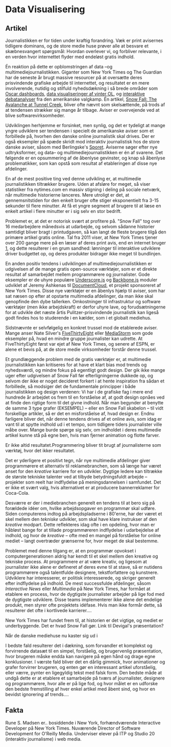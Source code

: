 Data Visualisering
==================

Artikel
-------

Journalistikken er for tiden under kraftig forandring. Væk er print avisernes tidligere dominans, og de store medie huse prøver alle at besvare et skæbnesvangert spørgsmål: Hvordan overlever vi, og forbliver relevante, i en verden hvor internettet flyder med endeløst gratis indhold.

Én reaktion på dette er opblomstringen af data –og multimediejournalistikken. Giganter som New York Times og The Guardian har de seneste år brugt massive resourcer på at oversætte deres prisvindende grafiske arbejde til internettet, og resultatet er en mere involverende, nutidig og stilfuld nyhedsdækning i så brede områder som [Oscar dashboards](http://nyti.ms/1gLt5VO), [data visualiseringer af vinter OL](http://nyti.ms/1gLt5VO), og [interaktive debatanalyser](http://nyti.ms/UhQVMP) fra den amerikanske valgkamp. Én artikel, [Snow Fall: The Avalanche at Tunnel Creek](http://nyti.ms/1jX0hNU), bliver ofte nævnt som skelsættende, på trods af at tendensen strækker sig mange år tilbage. Aviser er overvejende ved at blive softwarevirksomheder.

Udviklingen herhjemme er forsinket, men synlig, og det er tydeligt at mange yngre udviklere ser tendensen i specielt de amerikanske aviser som et forbillede på, hvorhen den danske online journalistik skal drives. Der er også eksempler på spæde skridt mod interaktiv journalistisk hos de store danske aviser, såsom med Berlingske's [Sporet](http://www.b.dk/sporet). Aviserne søger efter nye udtryksformer, og data– og multimediejournalistikken er én af svarene. Det følgende er en opsummering af de åbenlyse gevinster, og knap så åbenlyse problematikker, som kan opstå som resultat af etableringen af disse nye afdelinger.

En af de mest positive ting ved denne udvikling er, at multimedie journalistikken tiltrækker brugere. Uden at afsløre for meget, så viser statistiker fra nytimes.com en massiv stigning i deling på sociale netværk, når multimedie historierne lanceres. Mere utroligt er det, at gennemsnitstiden for den enkelt bruger ofte stiger eksponentielt fra 3-15 sekunder til flere minutter. At få et yngre segment af brugere til at læse en enkelt artikel i flere minutter er i sig selv en stor bedrift.

Problemet er, at det er notorisk svært at profitere på. "Snow Fall" tog over 16 medarbejdere månedsvis at udarbejde, og selvom sådanne historier samtidigt bliver bragt i printudgaven, så kan langt de fleste brugere tilgå den primære artikel gratis online. Tal fra 2011 viser, at New York Times tjener over 200 gange mere på en læser af deres print avis, end en internet bruger [1](http://www.businessinsider.com/new-york-times-print-versus-online-2011-5), og dette resulterer i en grum sandhed: lønninger til interaktive udviklere driver budgettet op, og deres produkter bidrager ikke meget til bundlinjen.

En anden positiv tendens i udviklingen af multimediejournalistikken er udgivelsen af de mange gratis open-source værktøjer, som er et direkte resultat af samarbejdet mellem programmørere og journalister. Gode eksempler er de uhyre populære [Underscore.js](underscorejs.org) og [Backbone.js](http://backbonejs.org/) moduler udviklet af Jeremy Ashkenas til [DocumentCloud](http://www.documentcloud.org), et projekt sponsoreret af New York Times. Disse nye værktøjer er en åbenlys hjælp til aviser, som har sat næsen op efter at opstarte multimedia afdelinger, da man ikke skal genopfinde den dybe tallerken. Omkostninger til infrastruktur og software værktøjer (men ikke arbejdskraft) er derfor uhyre lave, og forudsætningerne for at udvikle det næste årtis Pulitzer-prisvindende journalistik kan ligeså godt findes hos to studerende i en kælder, som i et globalt mediehus.

Sidstnævnte er selvfølgelig en konkret trussel mod de etablerede aviser. Mange anser Nate Silver's [FiveThirtyEight](http://fivethirtyeight.com) eller [MediaStorm](http://mediastorm.com/) som gode eksempler på, hvad en mindre gruppe journalister kan udrette. At FiveThirtyEight først var ejet af New York Times, og senere af ESPN, er alene et bevis på, at de store medie virksomheder forstår denne trussel.

Et grundlæggende problem med de gratis værktøjer er, at multimedie journalistikken kan kritiseres for at have et klart bias mod trends og nyhedsværdi, og mindre fokus på egentligt godt design. Der gik ikke mange uger efter udgivelsen af Snow Fall før efterligningerne dukkede op, og selvom der ikke er noget decideret forkert i at hente inspiration fra sådan et forbillede, så modsiger det de fundamentale principper i både journalistikken og design verdenen: Vi har i de grafiske fag i mere end hundrede år arbejdet os frem til en forståelse af, at godt design opnåes ved at finde den rigtige form til det givne indhold. Når man begynder at benytte de samme 3 type grafer (EKSEMPEL) – eller en Snow Fall skabelon – til vidt forskellige artikler, så er det en misforståelse af, hvad design er. Endnu farligere bliver det, når denne tendens drives af et online avis, som idag er vant til at spytte indhold ud i et tempo, som tidligere tiders journalister ville måbe over. Mange burde spørge sig selv, om indholdet i deres multimedie artikel kunne stå på egne ben, hvis man fjerner animation og flotte farver.

Er ikke altid resultatet.Programmering bliver tit brugt af journalisterne som værktøj, hvor det ikker resultatet.

Det er yderligere et positivt tegn, når nye multimedie afdelinger giver programmørere et alternativ til reklamebranchen, som så længe har været anset for den *kreative* karriere for en udvikler. Dygtige ledere kan tiltrække de største tekniske talenter ved at tilbyde betydningsfuldt arbejde – projekter som reelt har indflydelse på meningsdannelsen i samfundet. Det er ikke et svært valg, hvis alternativet er at producere bannerreklamer for Coca-Cola.

Desværre er der i mediebranchen generelt en tendens til at bero sig på forældede idéer om, hvilke arbejdsopgaver en programmør skal udføre. Siden computerens indtog på arbejdspladserne i 80'erne, har der været et skel mellem den *tekniske* udvikler, som skal have klare instrukser af den *kreative* modpart. Dette reflekteres idag ofte i en opdeling, hvor man er håbløst bange for at tillade programmøreren indflydelse i udarbejdelse af indhold, og hvor de *kreative* – ofte med en mangel på forståelse for online mediet – langt overtræder grænserne for, hvor meget de skal bestemme.

Problemet med denne tilgang er, at en programmør opvokset i computergenerationen aldrig har kendt til et skel mellem den kreative og tekniske process. At programmere *er* at være kreativ, og ligesom at journalister ikke alene er defineret af deres evne til at stave, så er nutidens programmørere også talentfulde designere, tekstforfattere og kunstnere. Udviklere har interesserer, er politisk interesserede, og skriger generelt efter indflydelse på indhold. De mest successfulde afdelinger, såsom *Interactive News* eller *Multimedia* på New York Times, har formået at etablere en process, hvor de dygtigste journalister arbejder på lige fod med de dygtigste udviklere. Disse teams implementerer ikke alene det endelige produkt, men styrer ofte projektets idéfase. Hvis man ikke formår dette, så resulterer det ofte i kortlivede karrierer....

New York Times har fundet frem til, at historien er det vigtige, og mediet er underbyggende. Det er hvad Snow Fall gør. Link til Devigal's præsentation?




Når de danske mediehuse nu kaster sig ud i 






I bedste fald resulterer det i dækning, som forvandler et komplekst og forvirrende datasæt til en simpel, forståelig, og brugervenlig præsentation, hvor brugeren måske endda kan navigere på egen hånd og drage egne konklusioner. I værste fald bliver det en dårlig gimmick, hvor animationer og grafer forvirrer brugeren, og enten gør en interessant artikel uforståelig, eller værre, pynter en ligegyldig tekst med falsk form. Den bedste måde at undgå dette er at etablere et samarbejde på tværs af journalister, designere og programmørere, hvor alle er på lige fod, og hvor målet er en udforske den bedste fremstilling af hver enkel artikel med åbent sind, og hvor en bevidst ignorering af trends....







Fakta
-----

Rune S. Madsen er.. bosiddende i New York, forhændværende Interactive Developer på New York Times. Nuværende Director of Software Development for O'Reilly Media. Underviser elever på ITP og Studio 20 (interaktiv journalisme) i web media.